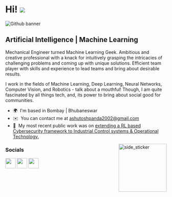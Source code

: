 Hi!  ![](https://user-images.githubusercontent.com/18350557/176309783-0785949b-9127-417c-8b55-ab5a4333674e.gif)
================================
![Github banner](https://github.com/AshutoshPanda2002/AshutoshPanda2002/assets/85765008/0ed04761-8955-40c6-abd2-a832d8c00622)

Artificial Intelligence | Machine Learning
------------------------------------------
Mechanical Engineer turned Machine Learning Geek. Ambitious and creative professional with a knack for intuitively grasping the intricacies of challenging problems and coming up with unique solutions. Efficient team player with skills and experience to lead teams and bring about desirable results. 
<br>

I work in the fields of Machine Learning, Deep Learning, Neural Networks, Computer Vision, and Robotics - talk about a mouthful! Though, I am quite fascinated by all things tech, and, its power to bring about social good for communities.

* 🌍  I'm based in Bombay | Bhubaneswar
* ✉️  You can contact me at [ashutoshpanda2002@gmail.com](mailto:ashutoshpanda2002@gmail.com)
* 🚀  My most recent public work was on [extending a RL based Cybersecurity framework to Industrial Control systems & Operational Technology.](https://github.com/Artifex2002/csle)
  
<img align="right" width=150px height=150px alt="side_sticker" src="https://media.giphy.com/media/TEnXkcsHrP4YedChhA/giphy.gif" />

### Socials

<p align="left"> <a href="https://www.linkedin.com/in/ashutosh-panda-9feb2002/" target="_blank" rel="noreferrer"><img src="https://raw.githubusercontent.com/danielcranney/readme-generator/main/public/icons/socials/linkedin.svg" width="32" height="32" /></a> <a href="https://www.github.com/AshutoshPanda2002" target="_blank" rel="noreferrer"><img src="https://raw.githubusercontent.com/danielcranney/readme-generator/main/public/icons/socials/github.svg" width="32" height="32" /></a> <a href="https://hub.docker.com/u/ashutoshp2002" target="_blank" rel="noreferrer"><img src="https://raw.githubusercontent.com/danielcranney/readme-generator/main/public/icons/skills/docker-colored.svg" width="32" height="32" /></a></p>
<!--
**AshutoshPanda2002/AshutoshPanda2002** is a ✨ _special_ ✨ repository because its `README.md` (this file) appears on your GitHub profile.

Here are some ideas to get you started:

- 🔭 I’m currently working on ...
- 🌱 I’m currently learning ...
- 👯 I’m looking to collaborate on ...
- 🤔 I’m looking for help with ...
- 💬 Ask me about ...
- 📫 How to reach me: ...
- 😄 Pronouns: ...
- ⚡ Fun fact: ...
-->
